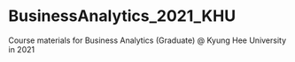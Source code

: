 # BusinessAnalytics_2021_KHU
Course materials for Business Analytics (Graduate) @ Kyung Hee University in 2021
